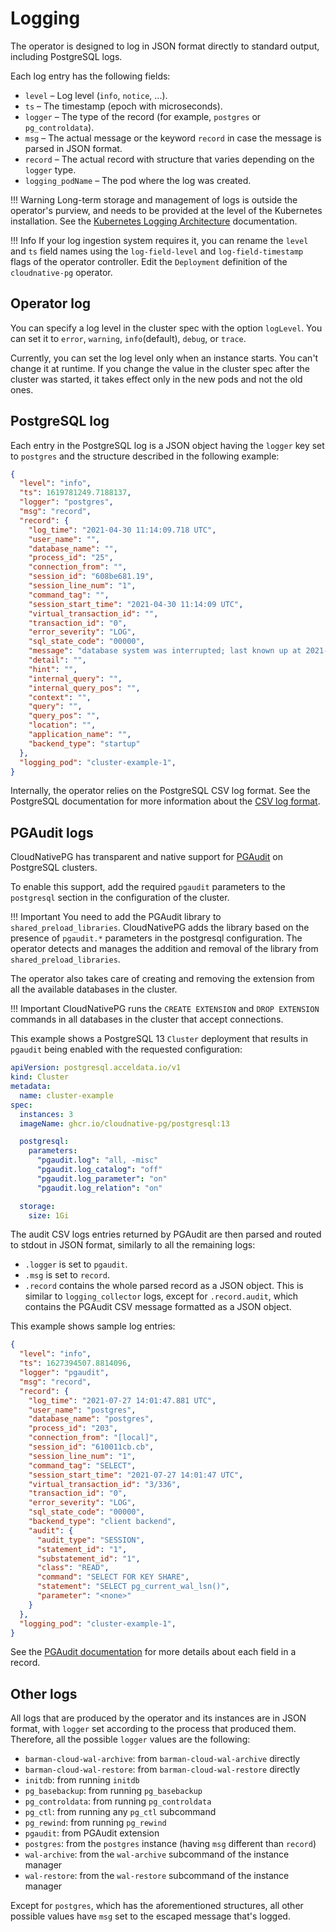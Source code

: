 # Logging

The operator is designed to log in JSON format directly to standard output,
including PostgreSQL logs.

Each log entry has the following fields:

- `level` – Log level (`info`, `notice`, ...).
- `ts` – The timestamp (epoch with microseconds).
- `logger` – The type of the record (for example, `postgres` or `pg_controldata`).
- `msg` – The actual message or the keyword `record` in case the message is parsed in JSON format.
- `record` – The actual record with structure that varies depending on the
  `logger` type.
- `logging_podName` – The pod where the log was created.

!!! Warning
    Long-term storage and management of logs is outside the operator's purview,
    and needs to be provided at the level of the Kubernetes installation.
    See the
    [Kubernetes Logging Architecture](https://kubernetes.io/docs/concepts/cluster-administration/logging/)
    documentation.

!!! Info
    If your log ingestion system requires it, you can rename the `level` and `ts` field names using the `log-field-level` and
    `log-field-timestamp` flags of the operator controller. Edit the `Deployment` definition of the
    `cloudnative-pg` operator.

## Operator log

You can specify a log level in the cluster spec with the option `logLevel`.
You can set it to `error`, `warning`, `info`(default), `debug`, or `trace`.

Currently, you can set the log level only when an instance starts. You can't
change it at runtime. If you change the value in the cluster spec after the cluster
was started, it takes effect only in the new pods and not the old ones.

## PostgreSQL log

Each entry in the PostgreSQL log is a JSON object having the `logger` key set
to `postgres` and the structure described in the following example:

```json
{
  "level": "info",
  "ts": 1619781249.7188137,
  "logger": "postgres",
  "msg": "record",
  "record": {
    "log_time": "2021-04-30 11:14:09.718 UTC",
    "user_name": "",
    "database_name": "",
    "process_id": "25",
    "connection_from": "",
    "session_id": "608be681.19",
    "session_line_num": "1",
    "command_tag": "",
    "session_start_time": "2021-04-30 11:14:09 UTC",
    "virtual_transaction_id": "",
    "transaction_id": "0",
    "error_severity": "LOG",
    "sql_state_code": "00000",
    "message": "database system was interrupted; last known up at 2021-04-30 11:14:07 UTC",
    "detail": "",
    "hint": "",
    "internal_query": "",
    "internal_query_pos": "",
    "context": "",
    "query": "",
    "query_pos": "",
    "location": "",
    "application_name": "",
    "backend_type": "startup"
  },
  "logging_pod": "cluster-example-1",
}
```

Internally, the operator relies on the PostgreSQL CSV log format. See
the PostgreSQL documentation for more information about the [CSV log
format](https://www.postgresql.org/docs/current/runtime-config-logging.html).

## PGAudit logs

CloudNativePG has transparent and native support for
[PGAudit](https://www.pgaudit.org/) on PostgreSQL clusters.

To enable this support, add the required `pgaudit` parameters to the `postgresql`
section in the configuration of the cluster.

!!! Important
    You need to add the PGAudit library to `shared_preload_libraries`.
    CloudNativePG adds the library based on the
    presence of `pgaudit.*` parameters in the postgresql configuration.
    The operator detects and manages the addition and removal of the
    library from `shared_preload_libraries`.

The operator also takes care of creating and removing the extension from all
the available databases in the cluster.

!!! Important
    CloudNativePG runs the `CREATE EXTENSION` and
    `DROP EXTENSION` commands in all databases in the cluster that accept
    connections.

This example shows a PostgreSQL 13 `Cluster` deployment that results in
`pgaudit` being enabled with the requested configuration:

```yaml
apiVersion: postgresql.acceldata.io/v1
kind: Cluster
metadata:
  name: cluster-example
spec:
  instances: 3
  imageName: ghcr.io/cloudnative-pg/postgresql:13

  postgresql:
    parameters:
      "pgaudit.log": "all, -misc"
      "pgaudit.log_catalog": "off"
      "pgaudit.log_parameter": "on"
      "pgaudit.log_relation": "on"

  storage:
    size: 1Gi
```

The audit CSV logs entries returned by PGAudit are then parsed and routed to
stdout in JSON format, similarly to all the remaining logs:

- `.logger` is set to `pgaudit`.
- `.msg` is set to `record`.
- `.record` contains the whole parsed record as a JSON object. This is similar to
  `logging_collector` logs, except for `.record.audit`, which contains the
  PGAudit CSV message formatted as a JSON object.

This example shows sample log entries:

```json
{
  "level": "info",
  "ts": 1627394507.8814096,
  "logger": "pgaudit",
  "msg": "record",
  "record": {
    "log_time": "2021-07-27 14:01:47.881 UTC",
    "user_name": "postgres",
    "database_name": "postgres",
    "process_id": "203",
    "connection_from": "[local]",
    "session_id": "610011cb.cb",
    "session_line_num": "1",
    "command_tag": "SELECT",
    "session_start_time": "2021-07-27 14:01:47 UTC",
    "virtual_transaction_id": "3/336",
    "transaction_id": "0",
    "error_severity": "LOG",
    "sql_state_code": "00000",
    "backend_type": "client backend",
    "audit": {
      "audit_type": "SESSION",
      "statement_id": "1",
      "substatement_id": "1",
      "class": "READ",
      "command": "SELECT FOR KEY SHARE",
      "statement": "SELECT pg_current_wal_lsn()",
      "parameter": "<none>"
    }
  },
  "logging_pod": "cluster-example-1",
}
```

See the
[PGAudit documentation](https://github.com/pgaudit/pgaudit/blob/master/README.md#format) <!-- wokeignore:rule=master -->
for more details about each field in a record.

## Other logs

All logs that are produced by the operator and its instances are in JSON
format, with `logger` set according to the process that produced them.
Therefore, all the possible `logger` values are the following:

- `barman-cloud-wal-archive`: from `barman-cloud-wal-archive` directly
- `barman-cloud-wal-restore`: from `barman-cloud-wal-restore` directly
- `initdb`: from running `initdb`
- `pg_basebackup`: from running `pg_basebackup`
- `pg_controldata`: from running `pg_controldata`
- `pg_ctl`: from running any `pg_ctl` subcommand
- `pg_rewind`: from running `pg_rewind`
- `pgaudit`: from PGAudit extension
- `postgres`: from the `postgres` instance (having `msg` different than `record`)
- `wal-archive`: from the `wal-archive` subcommand of the instance manager
- `wal-restore`: from the `wal-restore` subcommand of the instance manager

Except for `postgres`, which has the aforementioned structures,
all other possible values have `msg` set to the escaped message that's
logged.
